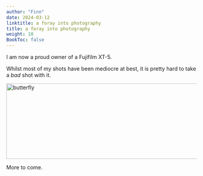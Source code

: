 ```yaml
---
author: "Finn"
date: 2024-03-12
linktitle: a foray into photography
title: a foray into photography
weight: 10
BookToc: false
---
```


I am now a proud owner of a Fujifilm XT-5. 

Whilst most of my shots have been mediocre at best, it is pretty hard to take a *bad* shot with it.

<img src="https://live.staticflickr.com/65535/53953987053_a742249af1_o.jpg" width="750" height="200" alt="butterfly">

More to come.